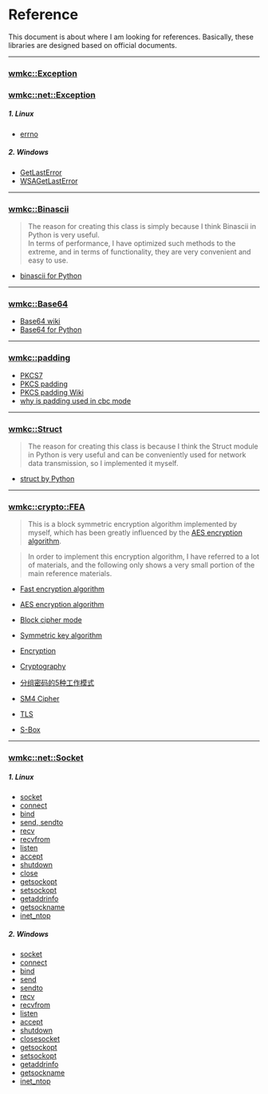 # Reference

This document is about where I am looking for references. Basically, these libraries are designed based on official documents.

----

### [wmkc::Exception](includes/config/exception.hpp)
### [wmkc::net::Exception](includes/network/exception.hpp)

##### 1. Linux
 - [errno](https://man7.org/linux/man-pages/man3/errno.3.html)
##### 2. Windows
 - [GetLastError](https://learn.microsoft.com/en-us/windows/win32/api/errhandlingapi/nf-errhandlingapi-getlasterror)
 - [WSAGetLastError](https://learn.microsoft.com/en-us/windows/win32/api/winsock/nf-winsock-wsagetlasterror)

---

### [wmkc::Binascii](includes/binascii.hpp)
> The reason for creating this class is simply because I think Binascii in Python is very useful.  
> In terms of performance, I have optimized such methods to the extreme, and in terms of functionality, they are very convenient and easy to use.

 - [binascii for Python](https://docs.python.org/zh-cn/3/library/binascii.html)

---

### [wmkc::Base64](includes/base64.hpp)

 - [Base64 wiki](https://en.wikipedia.org/wiki/Base64)
 - [Base64 for Python](https://docs.python.org/3/library/base64.html)

---

### [wmkc::padding](includes/padding.hpp)

 - [PKCS7](https://en.wikipedia.org/wiki/PKCS_7)
 - [PKCS padding](https://www.ibm.com/docs/en/zos/3.1.0?topic=rules-pkcs-padding-method)
 - [PKCS padding Wiki](https://en.wikipedia.org/wiki/Padding_(cryptography))
 - [why is padding used in cbc mode](https://crypto.stackexchange.com/questions/48628/why-is-padding-used-in-cbc-mode)

---

### [wmkc::Struct](includes/struct.hpp)
> The reason for creating this class is because I think the Struct module in Python is very useful and can be conveniently used for network data transmission, so I implemented it myself.
 - [struct by Python](https://docs.python.org/zh-cn/3/library/struct.html)

---

### [wmkc::crypto::FEA](includes/crypto/fea.hpp)
> This is a block symmetric encryption algorithm implemented by myself, which has been greatly influenced by the [AES encryption algorithm](https://en.wikipedia.org/wiki/Advanced_Encryption_Standard).

> In order to implement this encryption algorithm, I have referred to a lot of materials, and the following only shows a very small portion of the main reference materials.

 - [Fast encryption algorithm](includes/crypto/fea.hpp)

 - [AES encryption algorithm](https://en.wikipedia.org/wiki/Advanced_Encryption_Standard)
 - [Block cipher mode](https://en.wikipedia.org/wiki/Block_cipher_mode_of_operation)
 - [Symmetric key algorithm](https://en.wikipedia.org/wiki/Symmetric-key_algorithm)
 - [Encryption](https://en.wikipedia.org/wiki/Encryption)
 - [Cryptography](https://en.wikipedia.org/wiki/Cryptography)
 - [分组密码的5种工作模式](https://www.bilibili.com/video/BV1U8411f74f/)
 - [SM4 Cipher](https://en.wikipedia.org/wiki/SM4_(cipher))
 - [TLS](https://en.wikipedia.org/wiki/Transport_Layer_Security)
 - [S-Box](https://en.wikipedia.org/wiki/S-box)

---

### [wmkc::net::Socket](includes/network/socket.hpp)

##### 1. Linux
 - [socket](https://man7.org/linux/man-pages/man2/socket.2.html)
 - [connect](https://www.man7.org/linux/man-pages/man2/connect.2.html)
 - [bind](https://man7.org/linux/man-pages/man2/bind.2.html)
 - [send, sendto](https://man7.org/linux/man-pages/man2/sendto.2.html)
 - [recv](https://www.man7.org/linux/man-pages/man2/recv.2.html)
 - [recvfrom](https://man7.org/linux/man-pages/man3/recvfrom.3p.html)
 - [listen](https://man7.org/linux/man-pages/man2/listen.2.html)
 - [accept](https://man7.org/linux/man-pages/man2/accept.2.html)
 - [shutdown](https://man7.org/linux/man-pages/man2/shutdown.2.html)
 - [close](https://man7.org/linux/man-pages/man2/close.2.html)
 - [getsockopt](https://man7.org/linux/man-pages/man2/getsockopt.2.html)
 - [setsockopt](https://pubs.opengroup.org/onlinepubs/009695399/functions/setsockopt.html)
 - [getaddrinfo](https://man7.org/linux/man-pages/man3/getaddrinfo.3.html)
 - [getsockname](https://man7.org/linux/man-pages/man2/getsockname.2.html)
 - [inet_ntop](https://man7.org/linux/man-pages/man3/inet_ntop.3.html)
##### 2. Windows
 - [socket](https://learn.microsoft.com/en-us/windows/win32/api/winsock2/nf-winsock2-socket)
 - [connect](https://learn.microsoft.com/en-us/windows/win32/api/winsock2/nf-winsock2-connect)
 - [bind](https://learn.microsoft.com/en-us/windows/win32/api/winsock2/nf-winsock2-bind)
 - [send](https://learn.microsoft.com/en-us/windows/win32/api/winsock2/nf-winsock2-send)
 - [sendto](https://learn.microsoft.com/en-us/windows/win32/api/winsock2/nf-winsock2-sendto)
 - [recv](https://learn.microsoft.com/en-us/windows/win32/api/winsock2/nf-winsock2-recv)
 - [recvfrom](https://learn.microsoft.com/en-us/windows/win32/api/winsock2/nf-winsock2-recvfrom)
 - [listen](https://learn.microsoft.com/en-us/windows/win32/api/winsock2/nf-winsock2-listen)
 - [accept](https://learn.microsoft.com/en-us/windows/win32/api/winsock2/nf-winsock2-accept)
 - [shutdown](https://learn.microsoft.com/en-us/windows/win32/api/winsock2/nf-winsock2-shutdown)
 - [closesocket](https://learn.microsoft.com/en-us/windows/win32/api/winsock2/nf-winsock2-closesocket)
 - [getsockopt](https://learn.microsoft.com/en-us/windows/win32/api/winsock/nf-winsock-getsockopt)
 - [setsockopt](https://learn.microsoft.com/en-us/windows/win32/api/winsock/nf-winsock-setsockopt)
 - [getaddrinfo](https://learn.microsoft.com/en-us/windows/win32/api/ws2tcpip/nf-ws2tcpip-getaddrinfo)
 - [getsockname](https://learn.microsoft.com/en-us/windows/win32/api/winsock2/nf-winsock2-getsockname)
 - [inet_ntop](https://learn.microsoft.com/en-us/windows/win32/api/ws2tcpip/nf-ws2tcpip-inet_ntop)